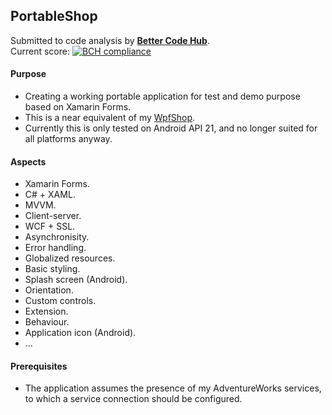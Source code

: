 ## PortableShop

Submitted to code analysis by **[Better Code Hub](https://bettercodehub.com)**.  
Current score: [![BCH compliance](https://bettercodehub.com/edge/badge/a-einstein/PortableShop)](https://bettercodehub.com)

#### Purpose
* Creating a working portable application for test and demo purpose based on Xamarin Forms.
* This is a near equivalent of my [WpfShop](https://github.com/a-einstein/WpfShop).
* Currently this is only tested on Android API 21, and no longer suited for all platforms anyway.

#### Aspects
* Xamarin Forms.
* C# + XAML.
* MVVM.
* Client-server.
* WCF + SSL.
* Asynchronisity.
* Error handling.
* Globalized resources.
* Basic styling.
* Splash screen (Android).
* Orientation.
* Custom controls.
* Extension.
* Behaviour.
* Application icon (Android).
* ...

#### Prerequisites
* The application assumes the presence of my AdventureWorks services, to which a service connection should be configured.